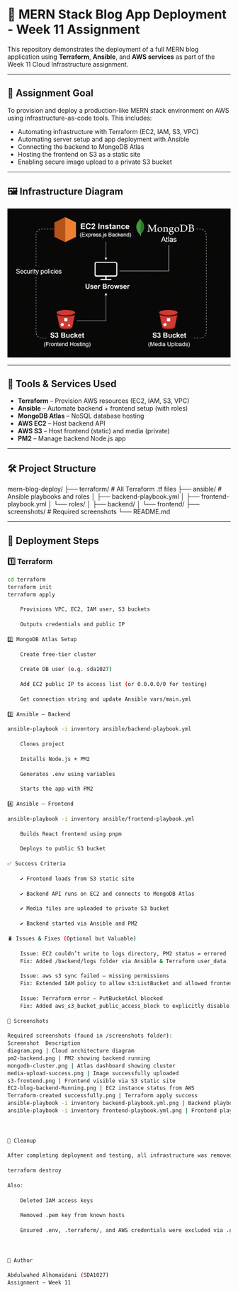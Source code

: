 # 🚀 MERN Stack Blog App Deployment - Week 11 Assignment

This repository demonstrates the deployment of a full MERN blog application using **Terraform**, **Ansible**, and **AWS services** as part of the Week 11 Cloud Infrastructure assignment.

---

## 🎯 Assignment Goal

To provision and deploy a production-like MERN stack environment on AWS using infrastructure-as-code tools. This includes:
- Automating infrastructure with Terraform (EC2, IAM, S3, VPC)
- Automating server setup and app deployment with Ansible
- Connecting the backend to MongoDB Atlas
- Hosting the frontend on S3 as a static site
- Enabling secure image upload to a private S3 bucket

---

## 🖼️ Infrastructure Diagram

![Architecture Diagram](./screenshots/diagram.png)

---

## 🧱 Tools & Services Used

- **Terraform** – Provision AWS resources (EC2, IAM, S3, VPC)
- **Ansible** – Automate backend + frontend setup (with roles)
- **MongoDB Atlas** – NoSQL database hosting
- **AWS EC2** – Host backend API
- **AWS S3** – Host frontend (static) and media (private)
- **PM2** – Manage backend Node.js app

---

## 🛠️ Project Structure

mern-blog-deploy/
├── terraform/ # All Terraform .tf files
├── ansible/ # Ansible playbooks and roles
│ ├── backend-playbook.yml
│ ├── frontend-playbook.yml
│ └── roles/
│ ├── backend/
│ └── frontend/
├── screenshots/ # Required screenshots
└── README.md


---

## 🚀 Deployment Steps

### 1️⃣ Terraform

```bash
cd terraform
terraform init
terraform apply

    Provisions VPC, EC2, IAM user, S3 buckets

    Outputs credentials and public IP

2️⃣ MongoDB Atlas Setup

    Create free-tier cluster

    Create DB user (e.g. sda1027)

    Add EC2 public IP to access list (or 0.0.0.0/0 for testing)

    Get connection string and update Ansible vars/main.yml

3️⃣ Ansible – Backend

ansible-playbook -i inventory ansible/backend-playbook.yml

    Clones project

    Installs Node.js + PM2

    Generates .env using variables

    Starts the app with PM2

4️⃣ Ansible – Frontend

ansible-playbook -i inventory ansible/frontend-playbook.yml

    Builds React frontend using pnpm

    Deploys to public S3 bucket

✅ Success Criteria

    ✔️ Frontend loads from S3 static site

    ✔️ Backend API runs on EC2 and connects to MongoDB Atlas

    ✔️ Media files are uploaded to private S3 bucket

    ✔️ Backend started via Ansible and PM2

🪲 Issues & Fixes (Optional but Valuable)

    Issue: EC2 couldn’t write to logs directory, PM2 status = errored
    Fix: Added /backend/logs folder via Ansible & Terraform user_data

    Issue: aws s3 sync failed — missing permissions
    Fix: Extended IAM policy to allow s3:ListBucket and allowed frontend bucket in policy

    Issue: Terraform error — PutBucketAcl blocked
    Fix: Added aws_s3_bucket_public_access_block to explicitly disable block

📸 Screenshots

Required screenshots (found in /screenshots folder):
Screenshot	Description
diagram.png | Cloud architecture diagram
pm2-backend.png	| PM2 showing backend running
mongodb-cluster.png	| Atlas dashboard showing cluster
media-upload-success.png | Image successfully uploaded
s3-frontend.png	| Frontend visible via S3 static site
EC2-blog-backend-Running.png | EC2 instance status from AWS
Terraform-created successfully.png | Terraform apply success
ansible-playbook -i inventory backend-playbook.yml.png | Backend playbook execution
ansible-playbook -i inventory frontend-playbook.yml.png | Frontend playbook execution



🧼 Cleanup

After completing deployment and testing, all infrastructure was removed using:

terraform destroy

Also:

    Deleted IAM access keys

    Removed .pem key from known hosts

    Ensured .env, .terraform/, and AWS credentials were excluded via .gitignore



🙌 Author

Abdulwahed Alhomaidani (SDA1027)
Assignment – Week 11


